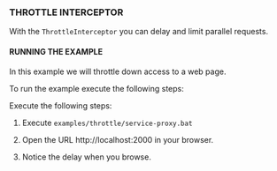 ### THROTTLE INTERCEPTOR

With the `ThrottleInterceptor` you can delay and limit parallel requests.


#### RUNNING THE EXAMPLE

In this example we will throttle down access to a web page.

To run the example execute the following steps: 

Execute the following steps:

1. Execute `examples/throttle/service-proxy.bat`

2. Open the URL http://localhost:2000 in your browser.

3. Notice the delay when you browse.
